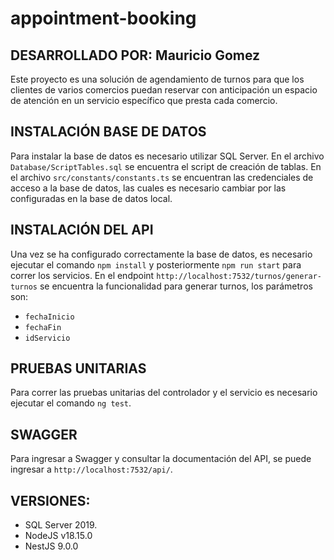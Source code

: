 # appointment-booking

## DESARROLLADO POR: Mauricio Gomez

Este proyecto es una solución de agendamiento de turnos para que los clientes de varios comercios puedan reservar con anticipación un espacio de atención en un servicio específico que presta cada comercio.

## INSTALACIÓN BASE DE DATOS

Para instalar la base de datos es necesario utilizar SQL Server. En el archivo `Database/ScriptTables.sql` se encuentra el script de creación de tablas. En el archivo `src/constants/constants.ts` se encuentran las credenciales de acceso a la base de datos, las cuales es necesario cambiar por las configuradas en la base de datos local.

## INSTALACIÓN DEL API

Una vez se ha configurado correctamente la base de datos, es necesario ejecutar el comando `npm install` y posteriormente `npm run start` para correr los servicios. En el endpoint `http://localhost:7532/turnos/generar-turnos` se encuentra la funcionalidad para generar turnos, los parámetros son:

- `fechaInicio`
- `fechaFin`
- `idServicio`

## PRUEBAS UNITARIAS

Para correr las pruebas unitarias del controlador y el servicio es necesario ejecutar el comando `ng test`.

## SWAGGER

Para ingresar a Swagger y consultar la documentación del API, se puede ingresar a `http://localhost:7532/api/`.

## VERSIONES:

- SQL Server 2019.
- NodeJS v18.15.0
- NestJS 9.0.0
